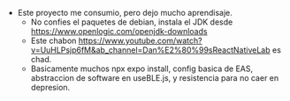 - Este proyecto me consumio, pero dejo mucho aprendisaje.
    - No confies el paquetes de debian, instala el JDK desde https://www.openlogic.com/openjdk-downloads
    - Este chabon https://www.youtube.com/watch?v=UuHLPsjp6fM&ab_channel=Dan%E2%80%99sReactNativeLab es chad.
    - Basicamente muchos npx expo install, config basica de EAS, abstraccion de software en useBLE.js, y resistencia para no caer en depresion.